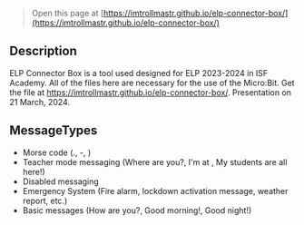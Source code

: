 
> Open this page at [https://imtrollmastr.github.io/elp-connector-box/](https://imtrollmastr.github.io/elp-connector-box/)

## Description
ELP Connector Box is a tool used designed for ELP 2023-2024 in ISF Academy. All of the files here are necessary for the use of the Micro:Bit. Get the file at https://imtrollmastr.github.io/elp-connector-box/. Presentation on 21 March, 2024.

## MessageTypes

- Morse code (., -, <space>)
- Teacher mode messaging (Where are you?, I'm at <room>, My students are all here!)
- Disabled messaging
- Emergency System (Fire alarm, lockdown activation message, weather report, etc.)
- Basic messages (How are you?, Good morning!, Good night!)

<script src="https://makecode.com/gh-pages-embed.js"></script><script>makeCodeRender("{{ site.makecode.home_url }}", "{{ site.github.owner_name }}/{{ site.github.repository_name }}");</script>
